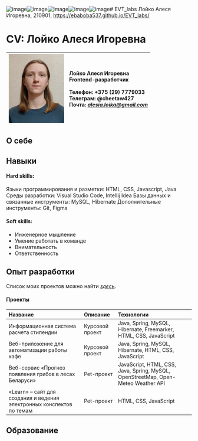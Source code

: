 ![image](https://github.com/user-attachments/assets/8a1defec-677d-41c3-9f50-8d2dd79efe7f)![image](https://github.com/user-attachments/assets/b07cc6b7-236c-4351-82be-788baabf66c5)![image](https://github.com/user-attachments/assets/3164937d-9d54-4817-a4b9-42abf6fe704b)![image](https://github.com/user-attachments/assets/455ba679-0292-46e0-a642-0270b0199aa2)![image](https://github.com/user-attachments/assets/436dbcde-69fe-4d07-994f-826e1963f227)# EVT_labs Лойко Алеся Игоревна, 210901, https://ebaboba537.github.io/EVT_labs/

# CV: Лойко Алеся Игоревна

| <img src="lab_10/foto.jpg" width="150"> | Лойко Алеся Игоревна <br>Frontend-разработчик <br><br>Телефон: +375 (29) 7779033 <br>Телеграм: @cheetaw427 <br>Почта: *alesia.loika@gmail.com* |
|---|:----|

## О себе

## Навыки

#### Hard skills:

Языки программирования и разметки: HTML, CSS, Javascript, Java
Среды разработки: Visual Studio Code, Intellij Idea
Базы данных и связанные инструменты: MySQL, Hibernate
Дополнительные инструменты: Git, Figma

#### Soft skills:

- Инженерное мышление
- Умение работать в команде
- Внимательность
- Ответственность

## Опыт разработки

Список моих проектов можно найти *[здесь](https://github.com/EBaBoBa537?tab=repositories)*.

#### Проекты
| Название | Описание | Технологии |
|:---|:---|:---|
| Информационная система расчета стипендии | Курсовой проект | Java, Spring, MySQL,  Hibernate, Freemarker, HTML, CSS, JavaScript |
| Веб-приложение для автоматизации работы кафе | Курсовой проект | Java, Spring, MySQL,  Hibernate, HTML, CSS, JavaScript |
| Веб-сервис «Прогноз появления грибов в лесах Беларуси» | Pet-проект | JavaScript, HTML, CSS, Java, Spring, MySQL, OpenStreetMap, Open-Meteo Weather API |
| «Learn» – сайт для создания и ведения электронных конспектов по темам | Pet-проект | HTML, CSS, JavaScript |


## Образование

